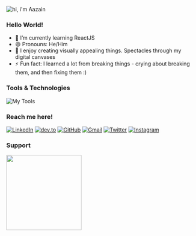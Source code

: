 
![hi, i'm Aazain](https://github.com/AazainKhan/aazainkhan/assets/43759637/94749070-a071-4735-ba93-5b048a6d3d40)

### Hello World!

- 🌱 I’m currently learning ReactJS
- 😄 Pronouns: He/Him
- 🎨 I enjoy creating visually appealing things. Spectacles through my digital canvases
- ⚡ Fun fact: I learned a lot from breaking things - crying about breaking them, and then fixing them :)

### Tools & Technologies

![My Tools](https://skillicons.dev/icons?i=python,javascript,mysql,cpp,html,css,git,bash,matlab,discord,vscode,figma,photoshop,illustrator,premiere,excel)


### Reach me here!

[![LinkedIn](https://skillicons.dev/icons?i=linkedin&link=https://www.linkedin.com/in/aazainkhan/)](https://www.linkedin.com/in/aazainkhan/)  [![dev.to](https://skillicons.dev/icons?i=devto&link=https://dev.to/aazainkhan)](https://dev.to/aazainkhan)  [![GitHub](https://skillicons.dev/icons?i=github&link=https://github.com/Aazainkhan)](https://github.com/Aazainkhan)  [![Gmail](https://user-images.githubusercontent.com/43759637/216711211-fe7c9403-9b9f-4e87-8aa5-35a0d4ceeef6.svg)](mailto:aazainkhan@gmail.com)  [![Twitter](https://skillicons.dev/icons?i=twitter&link=https://twitter.com/Aazain_Official)](https://twitter.com/Aazain_Official)  [![Instagram](https://skillicons.dev/icons?i=instagram&link=https://www.instagram.com/refractiveaazain/?hl=en)](https://www.instagram.com/refractiveaazain/?hl=en)


### Support

<a align="left" href="https://www.buymeacoffee.com/aazainkhan"><img src="https://cdn.buymeacoffee.com/buttons/v2/default-yellow.png" width="200" /></a>

